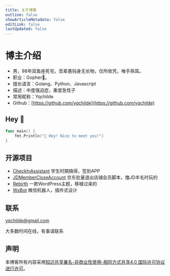 ```yaml
---
title: 关于博客
outline: false
showArticleMetadata: false
editLink: false
lastUpdated: false
---
```


# 博主介绍

* 男，98年双鱼座死宅，吾辈愚钝身无长物，仅所依凭，唯手熟耳。
* 职业：Gopher🐒。
* 擅长语言：Golang、Python、Javascript
* 描述：中度强迫症，重度急性子
* 常用昵称：Yqchilde
* Github：[https://github.com/yqchilde](https://github.com/yqchilde)

## Hey 👋

```go
func main() {
    fmt.Println("👋 Hey! Nice to meet you!")
}
```

## 开源项目

* [CheckInAssistant](https://github.com/yqchilde/CheckInAssistant) 学生时期搞得，签到APP <Badge type="tip" text="Golang + UniAPP" />
* [JDMemberCloseAccount](https://github.com/yqchilde/JDMemberCloseAccount) 京东批量退出店铺会员脚本，撸JD羊毛时玩的 <Badge type="tip" text="Python" />
* [Rebirth](https://github.com/yqchilde/rebirth) 一款WordPress主题，移植过来的 <Badge type="tip" text="PHP" />
* [WxBot](https://github.com/yqchilde/wxbot) 微信机器人，插件式设计 <Badge type="tip" text="Golang" />

## 联系

<yqchilde@gmail.com>

大多数时间在线，有事请联系

## 声明

本博客所有内容采用[知识共享署名-非商业性使用-相同方式共享4.0 国际许可协议进行许可](https://creativecommons.org/licenses/by-nc-sa/4.0/)。